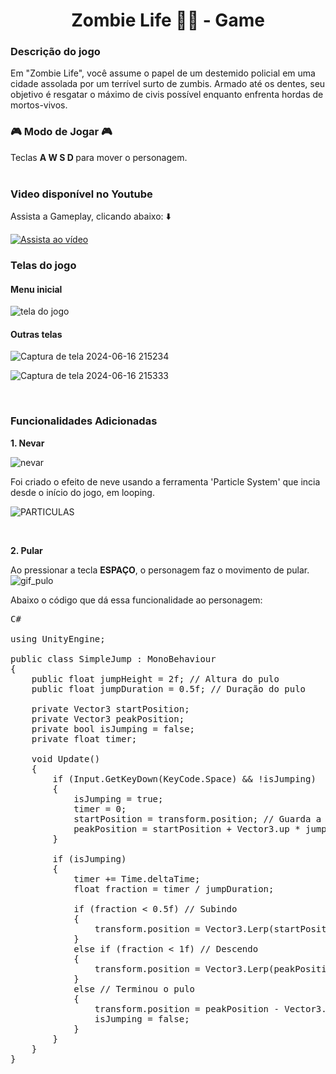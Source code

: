 <h1 style="text-align: center;"><b> Zombie Life 🧟🏃 - Game </b></h1>

<h3><b>Descrição do jogo</b></h3>
Em "Zombie Life", você assume o papel de um destemido policial em uma cidade assolada por um terrível surto de zumbis. Armado até os dentes, seu objetivo é resgatar o máximo de civis possível enquanto enfrenta hordas de mortos-vivos.


<h3><b>🎮 Modo de Jogar 🎮</b></h3> 
Teclas <strong> A W S D </strong> para mover o personagem.

<br> 
<br>
<h3> Video disponível no Youtube </h3>
Assista a Gameplay, clicando abaixo: ⬇️ <br>

[![Assista ao vídeo](https://img.youtube.com/vi/KTgG6A75RTw/0.jpg)](https://youtu.be/KTgG6A75RTw)


<h3> Telas do jogo </h3>

<h4>Menu inicial</h4>

![tela do jogo](https://github.com/amandabarboza/game-zombie-life/assets/71797931/9ca1ae5b-b1de-4709-8d1c-7b073d2f611a)

<h4>Outras telas</h4>

![Captura de tela 2024-06-16 215234](https://github.com/amandabarboza/game-zombie-life/assets/71797931/4e5ab5e5-0ecc-4734-a79d-b2e604871aab)

![Captura de tela 2024-06-16 215333](https://github.com/amandabarboza/game-zombie-life/assets/71797931/8c95936b-a0c9-4472-bf9b-94d13ecd7146)

<br> 

<h3> Funcionalidades Adicionadas </h3>

<strong>1. Nevar</strong>
   
![nevar](https://github.com/amandabarboza/game-zombie-life/assets/71797931/2085fa83-6ca5-4474-991c-5a6733295834)

Foi criado o efeito de neve usando a ferramenta 'Particle System' que incia desde o início do jogo, em looping.

![PARTICULAS](https://github.com/amandabarboza/game-zombie-life/assets/71797931/5f9829b7-65bf-46f3-b6e1-fd03887a76c1)

 <br>

<strong>2. Pular</strong>

Ao pressionar a tecla <strong>ESPAÇO</strong>, o personagem faz o movimento de pular.
![gif_pulo](https://github.com/amandabarboza/game-zombie-life/assets/71797931/cab3b146-ec91-4502-8fcd-e69a4c2afe8f)

Abaixo o código que dá essa funcionalidade ao personagem:

<pre>
C#
   
using UnityEngine;

public class SimpleJump : MonoBehaviour
{
    public float jumpHeight = 2f; // Altura do pulo
    public float jumpDuration = 0.5f; // Duração do pulo

    private Vector3 startPosition;
    private Vector3 peakPosition;
    private bool isJumping = false;
    private float timer;

    void Update()
    {
        if (Input.GetKeyDown(KeyCode.Space) && !isJumping)
        {
            isJumping = true;
            timer = 0;
            startPosition = transform.position; // Guarda a posição de início do pulo
            peakPosition = startPosition + Vector3.up * jumpHeight; // Calcula a posição mais alta do pulo
        }

        if (isJumping)
        {
            timer += Time.deltaTime;
            float fraction = timer / jumpDuration;

            if (fraction < 0.5f) // Subindo
            {
                transform.position = Vector3.Lerp(startPosition, peakPosition, fraction * 2);
            }
            else if (fraction < 1f) // Descendo
            {
                transform.position = Vector3.Lerp(peakPosition, peakPosition - Vector3.up * jumpHeight, (fraction - 0.5f) * 2);
            }
            else // Terminou o pulo
            {
                transform.position = peakPosition - Vector3.up * jumpHeight; // Nova posição após o pulo
                isJumping = false;
            }
        }
    }
}
   
</pre>




